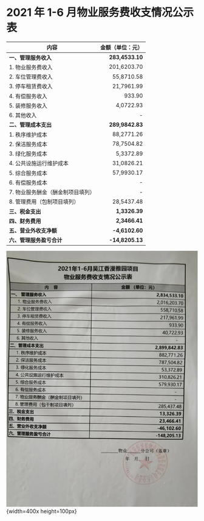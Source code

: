 # 2021 年 1-6 月物业服务费收支情况公示表

| 内容                              | 金额（单位：元） |
| --------------------------------- | ---------------: |
| **一、管理服务收入**              |  **283,4533.10** |
| 1. 物业服务费收入                 |      201,6203.70 |
| 2. 车位管理费收入                 |       55,8710.58 |
| 3. 停车租赁费收入                 |       21,7961.99 |
| 4. 有偿服务收入                   |           933.90 |
| 5. 装修服务收入                   |        4,0722.93 |
| 6. 其他收入                       |                - |
| **二、管理成本支出**              |  **289,9842.83** |
| 1. 秩序维护成本                   |       88,2771.26 |
| 2. 保洁服务成本                   |       78,7504.82 |
| 3. 绿化服务成本                   |        5,3372.89 |
| 4. 公共设施运行维护成本           |       31,0826.21 |
| 5. 综合服务成本                   |       57,9930.17 |
| 6. 有偿服务成本                   |                - |
| 7. 物业服务酬金（酬金制项目填列） |                - |
| 8. 管理费用（包制项目填列）       |       28,5437.48 |
| **三、税金支出**                  |    **1,3326.39** |
| **四、财务费用**                  |    **2,3466.41** |
| **五、营业外收支净额**            |   **-4,6102.60** |
| **六、管理服务盈亏合计**          |  **-14,8205.13** |

![2021年1-6月吴江香漫雅园项目物业服务费收支情况公示表](/public/images/2021年1-6月吴江香漫雅园项目物业服务费收支情况公示表.jpg){width=400x height=100px}